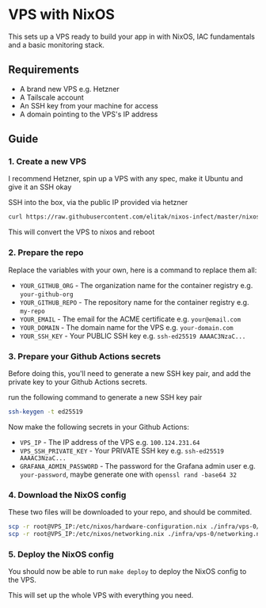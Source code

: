# VPS with NixOS

This sets up a VPS ready to build your app in with NixOS, IAC fundamentals and a basic monitoring stack.

## Requirements

- A brand new VPS e.g. Hetzner
- A Tailscale account
- An SSH key from your machine for access
- A domain pointing to the VPS's IP address

## Guide

### 1. Create a new VPS

I recommend Hetzner, spin up a VPS with any spec, make it Ubuntu and give it an SSH okay

SSH into the box, via the public IP provided via hetzner

```bash
curl https://raw.githubusercontent.com/elitak/nixos-infect/master/nixos-infect | PROVIDER=hetznercloud NIX_CHANNEL=nixos-25.05 bash 2>&1 | tee /tmp/infect.log
```

This will convert the VPS to nixos and reboot

### 2. Prepare the repo

Replace the variables with your own, here is a command to replace them all:

- `YOUR_GITHUB_ORG` - The organization name for the container registry e.g. `your-github-org`
- `YOUR_GITHUB_REPO` - The repository name for the container registry e.g. `my-repo`
- `YOUR_EMAIL` - The email for the ACME certificate e.g. `your@email.com`
- `YOUR_DOMAIN` - The domain name for the VPS e.g. `your-domain.com`
- `YOUR_SSH_KEY` - Your PUBLIC SSH key e.g. `ssh-ed25519 AAAAC3NzaC...`

### 3. Prepare your Github Actions secrets

Before doing this, you'll need to generate a new SSH key pair, and add the private key to your Github Actions secrets.

run the following command to generate a new SSH key pair

```bash
ssh-keygen -t ed25519
```

Now make the following secrets in your Github Actions:

- `VPS_IP` - The IP address of the VPS e.g. `100.124.231.64`
- `VPS_SSH_PRIVATE_KEY` - Your PRIVATE SSH key e.g. `ssh-ed25519 AAAAC3NzaC...`
- `GRAFANA_ADMIN_PASSWORD` - The password for the Grafana admin user e.g. `your-password`, maybe generate one with `openssl rand -base64 32`

### 4. Download the NixOS config

These two files will be downloaded to your repo, and should be commited.

```bash
scp -r root@VPS_IP:/etc/nixos/hardware-configuration.nix ./infra/vps-0/hardware-configuration.nix
scp -r root@VPS_IP:/etc/nixos/networking.nix ./infra/vps-0/networking.nix
```

### 5. Deploy the NixOS config

You should now be able to run `make deploy` to deploy the NixOS config to the VPS.

This will set up the whole VPS with everything you need.
